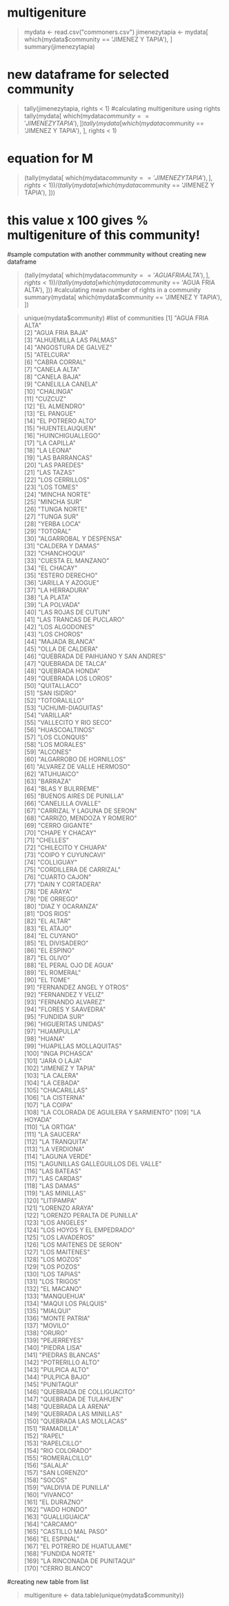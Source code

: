 # multigeniture

> mydata <- read.csv("commoners.csv")
> jimenezytapia <- mydata[ which(mydata$community == 'JIMENEZ Y TAPIA'), ]
> summary(jimenezytapia)  
# new dataframe for selected community
> tally(jimenezytapia, rights < 1) 
#calculating multigeniture using rights 
> tally(mydata[ which(mydata$community == 'JIMENEZ Y TAPIA'), ])
> tally(mydata[ which(mydata$community == 'JIMENEZ Y TAPIA'), ], rights < 1)
# equation for M 
> (tally(mydata[ which(mydata$community == 'JIMENEZ Y TAPIA'), ], rights < 1))/(tally(mydata[ which(mydata$community == 'JIMENEZ Y TAPIA'), ]))
# this value x 100 gives % multigeniture of this community! 

#sample computation with another commmunity without creating new dataframe
> (tally(mydata[ which(mydata$community == 'AGUA FRIA ALTA'), ], rights < 1))/(tally(mydata[ which(mydata$community == 'AGUA FRIA ALTA'), ]))
#calculating mean number of rights in a community
> summary(mydata[ which(mydata$community == 'JIMENEZ Y TAPIA'), ])

> unique(mydata$community)
#list of communities 
[1] "AGUA FRIA ALTA"                     
  [2] "AGUA FRIA BAJA"                     
  [3] "ALHUEMILLA LAS PALMAS"              
  [4] "ANGOSTURA DE GALVEZ"                
  [5] "ATELCURA"                           
  [6] "CABRA CORRAL"                       
  [7] "CANELA ALTA"                        
  [8] "CANELA BAJA"                        
  [9] "CANELILLA CANELA"                   
 [10] "CHALINGA"                           
 [11] "CUZCUZ"                             
 [12] "EL ALMENDRO"                        
 [13] "EL PANGUE"                          
 [14] "EL POTRERO ALTO"                    
 [15] "HUENTELAUQUEN"                      
 [16] "HUINCHIGUALLEGO"                    
 [17] "LA CAPILLA"                         
 [18] "LA LEONA"                           
 [19] "LAS BARRANCAS"                      
 [20] "LAS PAREDES"                        
 [21] "LAS TAZAS"                          
 [22] "LOS CERRILLOS"                      
 [23] "LOS TOMES"                          
 [24] "MINCHA NORTE"                       
 [25] "MINCHA SUR"                         
 [26] "TUNGA NORTE"                        
 [27] "TUNGA SUR"                          
 [28] "YERBA LOCA"                         
 [29] "TOTORAL"                            
 [30] "ALGARROBAL Y DESPENSA"              
 [31] "CALDERA Y DAMAS"                    
 [32] "CHANCHOQUI"                         
 [33] "CUESTA EL MANZANO"                  
 [34] "EL CHACAY"                          
 [35] "ESTERO DERECHO"                     
 [36] "JARILLA Y AZOGUE"                   
 [37] "LA HERRADURA"                       
 [38] "LA PLATA"                           
 [39] "LA POLVADA"                         
 [40] "LAS ROJAS DE CUTUN"                 
 [41] "LAS TRANCAS DE PUCLARO"             
 [42] "LOS ALGODONES"                      
 [43] "LOS CHOROS"                         
 [44] "MAJADA BLANCA"                      
 [45] "OLLA DE CALDERA"                    
 [46] "QUEBRADA DE PAIHUANO Y SAN ANDRES"  
 [47] "QUEBRADA DE TALCA"                  
 [48] "QUEBRADA HONDA"                     
 [49] "QUEBRADA LOS LOROS"                 
 [50] "QUITALLACO"                         
 [51] "SAN ISIDRO"                         
 [52] "TOTORALILLO"                        
 [53] "UCHUMI-DIAGUITAS"                   
 [54] "VARILLAR"                           
 [55] "VALLECITO Y RIO SECO"               
 [56] "HUASCOALTINOS"                      
 [57] "LOS CLONQUIS"                       
 [58] "LOS MORALES"                        
 [59] "ALCONES"                            
 [60] "ALGARROBO DE HORNILLOS"             
 [61] "ALVAREZ DE VALLE HERMOSO"           
 [62] "ATUHUAICO"                          
 [63] "BARRAZA"                            
 [64] "BLAS Y BULRREME"                    
 [65] "BUENOS AIRES DE PUNILLA"            
 [66] "CANELILLA OVALLE"                   
 [67] "CARRIZAL Y LAGUNA DE SERON"         
 [68] "CARRIZO, MENDOZA Y ROMERO"          
 [69] "CERRO GIGANTE"                      
 [70] "CHAPE Y CHACAY"                     
 [71] "CHELLES"                            
 [72] "CHILECITO Y CHUAPA"                 
 [73] "COIPO Y CUYUNCAVI"                  
 [74] "COLLIGUAY"                          
 [75] "CORDILLERA DE CARRIZAL"             
 [76] "CUARTO CAJON"                       
 [77] "DAIN Y CORTADERA"                   
 [78] "DE ARAYA"                           
 [79] "DE ORREGO"                          
 [80] "DIAZ Y OCARANZA"                    
 [81] "DOS RIOS"                           
 [82] "EL ALTAR"                           
 [83] "EL ATAJO"                           
 [84] "EL CUYANO"                          
 [85] "EL DIVISADERO"                      
 [86] "EL ESPINO"                          
 [87] "EL OLIVO"                           
 [88] "EL PERAL OJO DE AGUA"               
 [89] "EL ROMERAL"                         
 [90] "EL TOME"                            
 [91] "FERNANDEZ ANGEL Y OTROS"            
 [92] "FERNANDEZ Y VELIZ"                  
 [93] "FERNANDO ALVAREZ"                   
 [94] "FLORES Y SAAVEDRA"                  
 [95] "FUNDIDA SUR"                        
 [96] "HIGUERITAS UNIDAS"                  
 [97] "HUAMPULLA"                          
 [98] "HUANA"                              
 [99] "HUAPILLAS MOLLAQUITAS"              
[100] "INGA PICHASCA"                      
[101] "JARA O LAJA"                        
[102] "JIMENEZ Y TAPIA"                    
[103] "LA CALERA"                          
[104] "LA CEBADA"                          
[105] "CHACARILLAS"                        
[106] "LA CISTERNA"                        
[107] "LA COIPA"                           
[108] "LA COLORADA DE AGUILERA Y SARMIENTO"
[109] "LA HOYADA"                          
[110] "LA ORTIGA"                          
[111] "LA SAUCERA"                         
[112] "LA TRANQUITA"                       
[113] "LA VERDIONA"                        
[114] "LAGUNA VERDE"                       
[115] "LAGUNILLAS GALLEGUILLOS DEL VALLE"  
[116] "LAS BATEAS"                         
[117] "LAS CARDAS"                         
[118] "LAS DAMAS"                          
[119] "LAS MINILLAS"                       
[120] "LITIPAMPA"                          
[121] "LORENZO ARAYA"                      
[122] "LORENZO PERALTA DE PUNILLA"         
[123] "LOS ANGELES"                        
[124] "LOS HOYOS Y EL EMPEDRADO"           
[125] "LOS LAVADEROS"                      
[126] "LOS MAITENES DE SERON"              
[127] "LOS MAITENES"                       
[128] "LOS MOZOS"                          
[129] "LOS POZOS"                          
[130] "LOS TAPIAS"                         
[131] "LOS TRIGOS"                         
[132] "EL MACANO"                          
[133] "MANQUEHUA"                          
[134] "MAQUI LOS PALQUIS"                  
[135] "MIALQUI"                            
[136] "MONTE PATRIA"                       
[137] "MOVILO"                             
[138] "ORURO"                              
[139] "PEJERREYES"                         
[140] "PIEDRA LISA"                        
[141] "PIEDRAS BLANCAS"                    
[142] "POTRERILLO ALTO"                    
[143] "PULPICA ALTO"                       
[144] "PULPICA BAJO"                       
[145] "PUNITAQUI"                          
[146] "QUEBRADA DE COLLIGUACITO"           
[147] "QUEBRADA DE TULAHUEN"               
[148] "QUEBRADA LA ARENA"                  
[149] "QUEBRADA LAS MINILLAS"              
[150] "QUEBRADA LAS MOLLACAS"              
[151] "RAMADILLA"                          
[152] "RAPEL"                              
[153] "RAPELCILLO"                         
[154] "RIO COLORADO"                       
[155] "ROMERALCILLO"                       
[156] "SALALA"                             
[157] "SAN LORENZO"                        
[158] "SOCOS"                              
[159] "VALDIVIA DE PUNILLA"                
[160] "VIVANCO"                            
[161] "EL DURAZNO"                         
[162] "VADO HONDO"                         
[163] "GUALLIGUAICA"                       
[164] "CARCAMO"                            
[165] "CASTILLO MAL PASO"                  
[166] "EL ESPINAL"                         
[167] "EL POTRERO DE HUATULAME"            
[168] "FUNDIDA NORTE"                      
[169] "LA RINCONADA DE PUNITAQUI"          
[170] "CERRO BLANCO"            

#creating new table from list 
> multigeniture <- data.table(unique(mydata$community))
